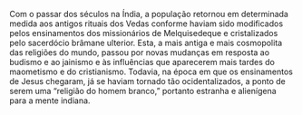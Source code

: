 ﻿Com o passar dos séculos na Índia, a população retornou em determinada medida aos antigos rituais dos Vedas conforme haviam sido modificados pelos ensinamentos dos missionários de Melquisedeque e cristalizados pelo sacerdócio brâmane ulterior. Esta, a mais antiga e mais cosmopolita das religiões do mundo, passou por novas mudanças em resposta ao budismo e ao jainismo e às influências que aparecerem mais tardes do maometismo e do cristianismo. Todavia, na época em que os ensinamentos de Jesus chegaram, já se haviam tornado tão ocidentalizados, a ponto de serem uma “religião do homem branco,”  portanto estranha e alienígena para a mente indiana.